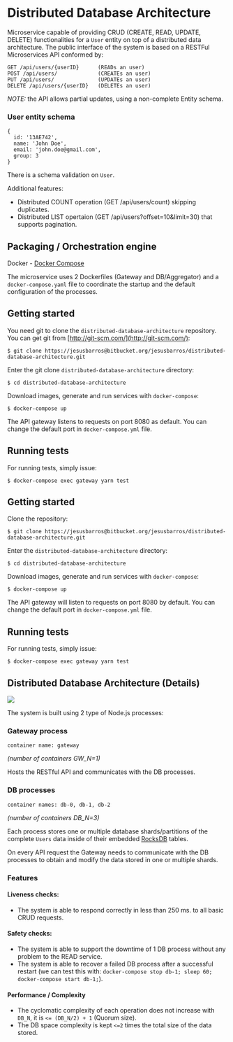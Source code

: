 # Distributed Database Architecture

Microservice capable of providing CRUD (CREATE, READ, UPDATE, DELETE) functionalities for a `User` entity on top of a distributed data architecture. The public interface of the system is based on a RESTFul Microservices API conformed by:

```
GET /api/users/{userID}      (READs an user)
POST /api/users/             (CREATEs an user)
PUT /api/users/              (UPDATEs an user)
DELETE /api/users/{userID}   (DELETEs an user)
```

*NOTE:* the API allows partial updates, using a non-complete Entity schema.

### User entity schema
```
{
  id: '13AE742',
  name: 'John Doe',
  email: 'john.doe@gmail.com',
  group: 3
}
```
There is a schema validation on `User`.

Additional features:
- Distributed COUNT operation (GET /api/users/count) skipping duplicates.
- Distributed LIST opertaion (GET /api/users?offset=10&limit=30) that supports pagination.

## Packaging / Orchestration engine

Docker - [Docker Compose](https://docs.docker.com/compose/)

The microservice uses 2 Dockerfiles (Gateway and DB/Aggregator) and a `docker-compose.yaml` file to coordinate the startup and the default configuration of the processes.

## Getting started
You need git to clone the `distributed-database-architecture` repository. You can get git from [http://git-scm.com/](http://git-scm.com/):

```
$ git clone https://jesusbarros@bitbucket.org/jesusbarros/distributed-database-architecture.git
```
Enter the git clone `distributed-database-architecture` directory:

```
$ cd distributed-database-architecture
```
Download images, generate and run services with `docker-compose`:
```
$ docker-compose up
```

The API gateway listens to requests on port 8080 as default. You can change the default port in `docker-compose.yml` file.

## Running tests
For running tests, simply issue:
```
$ docker-compose exec gateway yarn test
```

## Getting started
Clone the repository:

```
$ git clone https://jesusbarros@bitbucket.org/jesusbarros/distributed-database-architecture.git
```
Enter the `distributed-database-architecture` directory:

```
$ cd distributed-database-architecture
```
Download images, generate and run services with `docker-compose`:
```
$ docker-compose up
```

The API gateway will listen to requests on port 8080 by default. You can change the default port in `docker-compose.yml` file.

## Running tests
For running tests, simply issue:
```
$ docker-compose exec gateway yarn test
```

## Distributed Database Architecture (Details)

![](https://user-images.githubusercontent.com/8838365/92979274-71362d80-f492-11ea-8bbf-ee7d09580da2.png)

The system is built using 2 type of Node.js processes:

### Gateway process

`container name: gateway`

*(number of containers GW_N=1)*

Hosts the RESTful API and communicates with the DB processes.

### DB processes
`container names: db-0, db-1, db-2`

*(number of containers DB_N=3)*

Each process stores one or multiple database shards/partitions of the complete `Users` data inside of their embedded [RocksDB](https://rocksdb.org/) tables.

On every API request the Gateway needs to communicate with the DB processes to obtain and modify the data stored in one or multiple shards.

### Features

#### Liveness checks:

- The system is able to respond correctly in less than 250 ms. to all basic CRUD requests.

#### Safety checks:

- The system is able to support the downtime of 1 DB process without any problem to the READ service.
- The system is able to recover a failed DB process after a successful restart (we can test this with: `docker-compose stop db-1; sleep 60; docker-compose start db-1;`).

#### Performance / Complexity

- The cyclomatic complexity of each operation does not increase with `DB_N`, it is `<= (DB_N/2) + 1` (Quorum size).
- The DB space complexity is kept `<=2` times the total size of the data stored.
